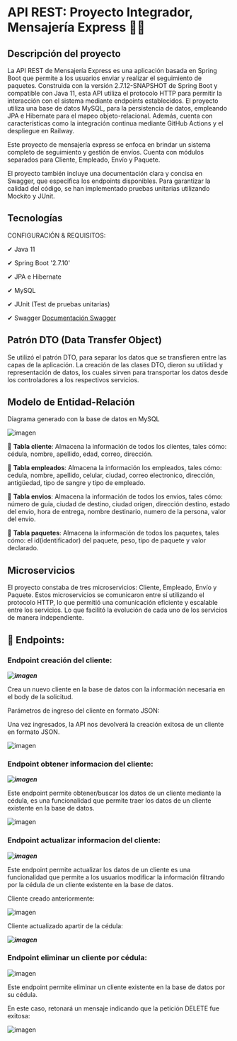 # API REST: Proyecto Integrador, Mensajería Express :postbox::fax:

## Descripción del proyecto
La API REST de Mensajería Express es una aplicación basada en Spring Boot que permite a los usuarios enviar y realizar el seguimiento de paquetes. Construida con la versión 2.7.12-SNAPSHOT de Spring Boot y compatible con Java 11, esta API utiliza el protocolo HTTP para permitir la interacción con el sistema mediante endpoints establecidos.
El proyecto utiliza una base de datos MySQL, para la persistencia de datos, empleando JPA e Hibernate para el mapeo objeto-relacional. Además, cuenta con características como la integración continua mediante GitHub Actions y el despliegue en Railway.

Este proyecto de mensajería express se enfoca en brindar un sistema completo de seguimiento y gestión de envíos. Cuenta con módulos separados para Cliente, Empleado, Envío y Paquete.

El proyecto también incluye una documentación clara y concisa en Swagger, que especifica los endpoints disponibles. Para garantizar la calidad del código, se han implementado pruebas unitarias utilizando Mockito y JUnit.
## Tecnologías
CONFIGURACIÓN & REQUISITOS:

✔ Java 11 

✔ Spring Boot '2.7.10' 

✔ JPA e Hibernate

✔ MySQL

✔ JUnit (Test de pruebas unitarias)

✔ Swagger [Documentación Swagger](https://proyectointegrador-production-8e07.up.railway.app/swagger-ui/index.html#/)

## Patrón DTO (Data Transfer Object)

Se utilizó el patrón DTO, para separar los datos que se transfieren entre las capas de la aplicación. La creación de las clases DTO, dieron su  utilidad y representación de datos, los cuales sirven para transportar los datos desde los controladores a los respectivos servicios.

## Modelo de Entidad-Relación
Diagrama generado con la base de datos en MySQL

![imagen](https://user-images.githubusercontent.com/114439510/234979645-de65ae1e-f14d-453f-8688-9b8ca1c001f3.png)

:small_blue_diamond: **Tabla cliente**: Almacena la información de todos los clientes, tales cómo: cédula, nombre, apellido, edad, correo, dirección.  
 
:small_blue_diamond: **Tabla empleados**: Almacena la información los empleados, tales cómo: cedula, nombre, apellido, celular, ciudad, correo electronico, dirección, antigüedad, tipo de sangre y tipo de empleado.

:small_blue_diamond: **Tabla envios**: Almacena la información de todos los envios, tales cómo: número de guia, ciudad de destino, ciudad origen, dirección destino, estado del envio, hora de entrega, nombre destinario, numero de la persona, valor del envio.

:small_blue_diamond: **Tabla paquetes**: Almacena la información de todos los paquetes, tales cómo: el id(identificador) del paquete, peso, tipo de paquete y valor declarado.

## Microservicios
El proyecto constaba de tres microservicios: Cliente, Empleado, Envío y Paquete. Estos microservicios se comunicaron entre sí utilizando el protocolo HTTP, lo que permitió una comunicación eficiente y escalable entre los servicios. Lo que facilitó la evolución de cada uno de los servicios de manera independiente.

## :dart: Endpoints:
### Endpoint creación del cliente:
***![imagen](https://user-images.githubusercontent.com/114439510/234991150-0966b197-a91f-482d-94be-7b094dab2688.png)***

Crea un nuevo cliente en la base de datos con la información necesaria en el body de la solicitud.

Parámetros de ingreso del cliente en formato JSON:

Una vez ingresados, la API nos devolverá la creación exitosa de un cliente en formato JSON.

![imagen](https://user-images.githubusercontent.com/114439510/234988041-5793c561-ce5a-4df6-97b4-3f8df68aa9dc.png)

### Endpoint obtener informacion del cliente:
***![imagen](https://user-images.githubusercontent.com/114439510/234991271-19efd80a-902d-4cfb-ba54-898b7b92e7f0.png)***

Este endpoint permite obtener/buscar los datos de un cliente mediante la cédula, es una funcionalidad que permite traer los datos de un cliente existente en la base de datos.

![imagen](https://user-images.githubusercontent.com/114439510/234991703-00974633-1671-4bb4-ad29-9fea6358e101.png)

### Endpoint actualizar informacion del cliente:

***![imagen](https://user-images.githubusercontent.com/114439510/234992262-40e30596-00f5-43a0-99b2-3ae157766abc.png)***

Este endpoint permite actualizar los datos de un cliente es una funcionalidad que permite a los usuarios modificar la información filtrando por la cédula de un cliente existente en la base de datos.

Cliente creado anteriormente:

![imagen](https://user-images.githubusercontent.com/114439510/234993021-ad288039-c4e3-4d11-960a-036df8ecec90.png)

Cliente actualizado apartir de la cédula:

***![imagen](https://user-images.githubusercontent.com/114439510/234992857-cd073760-347f-4ee1-ba9e-88305a987b4c.png)***

### Endpoint eliminar un cliente por cédula:
![imagen](https://user-images.githubusercontent.com/114439510/234993365-23e775d9-aecd-4411-b4da-4bb8b617a59d.png)

Este endpoint permite eliminar un cliente existente en la base de datos por su cédula.

En este caso, retonará un mensaje indicando que la petición DELETE fue exitosa:

![imagen](https://user-images.githubusercontent.com/114439510/234993643-3b81ec5d-4305-4a4b-9d2b-ce8f58d477e7.png)



